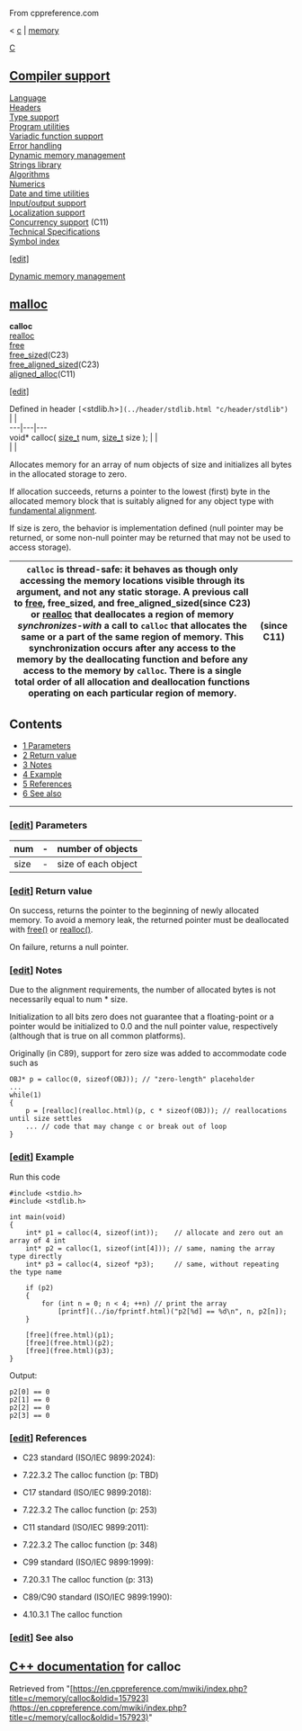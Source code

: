 From cppreference.com

< [c](../../c.html "c")‎ | [memory](../memory.html "c/memory")

[ C](../../c.html "c")

[Compiler support](../compiler_support.html "c/compiler support")  
---  
[Language](../language.html "c/language")  
[Headers](../header.html "c/header")  
[Type support](../types.html "c/types")  
[Program utilities](../program.html "c/program")  
[Variadic function support](../variadic.html "c/variadic")  
[Error handling](../error.html "c/error")  
[Dynamic memory management](../memory.html "c/memory")  
[Strings library](../string.html "c/string")  
[Algorithms](../algorithm.html "c/algorithm")  
[Numerics](../numeric.html "c/numeric")  
[Date and time utilities](../chrono.html "c/chrono")  
[Input/output support](../io.html "c/io")  
[Localization support](../locale.html "c/locale")  
[Concurrency support](../thread.html "c/thread") (C11)  
[Technical Specifications](../experimental.html "c/experimental")  
[Symbol index](../index.html "c/symbol index")  
  
[[edit]](https://en.cppreference.com/mwiki/index.php?title=Template:c/navbar_content&action=edit)

[ Dynamic memory management](../memory.html "c/memory")

[malloc](malloc.html "c/memory/malloc")  
---  
**calloc**  
[realloc](realloc.html "c/memory/realloc")  
[free](free.html "c/memory/free")  
[free_sized](free_sized.html "c/memory/free sized")(C23)  
[free_aligned_sized](free_aligned_sized.html "c/memory/free aligned sized")(C23)  
[aligned_alloc](aligned_alloc.html "c/memory/aligned alloc")(C11)  
  
[[edit]](https://en.cppreference.com/mwiki/index.php?title=Template:c/memory/navbar_content&action=edit)

Defined in header `[`<stdlib.h>`](../header/stdlib.html "c/header/stdlib")` |  |   
---|---|---  
void* calloc( [size_t](../types/size_t.html) num, [size_t](../types/size_t.html) size ); |  |   
| |   
  
Allocates memory for an array of num objects of size and initializes all bytes in the allocated storage to zero. 

If allocation succeeds, returns a pointer to the lowest (first) byte in the allocated memory block that is suitably aligned for any object type with [fundamental alignment](../language/object.html#Alignment "c/language/object"). 

If size is zero, the behavior is implementation defined (null pointer may be returned, or some non-null pointer may be returned that may not be used to access storage). 

`calloc` is thread-safe: it behaves as though only accessing the memory locations visible through its argument, and not any static storage. A previous call to [free](free.html "c/memory/free"), free_sized, and free_aligned_sized(since C23) or [realloc](realloc.html "c/memory/realloc") that deallocates a region of memory _synchronizes-with_ a call to `calloc` that allocates the same or a part of the same region of memory. This synchronization occurs after any access to the memory by the deallocating function and before any access to the memory by `calloc`. There is a single total order of all allocation and deallocation functions operating on each particular region of memory.  | (since C11)  
---|---  
  
## Contents

  * [1 Parameters](calloc.html#Parameters)
  * [2 Return value](calloc.html#Return_value)
  * [3 Notes](calloc.html#Notes)
  * [4 Example](calloc.html#Example)
  * [5 References](calloc.html#References)
  * [6 See also](calloc.html#See_also)

  
---  
  
### [[edit](https://en.cppreference.com/mwiki/index.php?title=c/memory/calloc&action=edit&section=1 "Edit section: Parameters")] Parameters

num  |  \-  |  number of objects   
---|---|---  
size  |  \-  |  size of each object   
  
### [[edit](https://en.cppreference.com/mwiki/index.php?title=c/memory/calloc&action=edit&section=2 "Edit section: Return value")] Return value

On success, returns the pointer to the beginning of newly allocated memory. To avoid a memory leak, the returned pointer must be deallocated with [free()](free.html "c/memory/free") or [realloc()](realloc.html "c/memory/realloc"). 

On failure, returns a null pointer. 

### [[edit](https://en.cppreference.com/mwiki/index.php?title=c/memory/calloc&action=edit&section=3 "Edit section: Notes")] Notes

Due to the alignment requirements, the number of allocated bytes is not necessarily equal to num * size. 

Initialization to all bits zero does not guarantee that a floating-point or a pointer would be initialized to 0.0 and the null pointer value, respectively (although that is true on all common platforms). 

Originally (in C89), support for zero size was added to accommodate code such as 
    
    
    OBJ* p = calloc(0, sizeof(OBJ)); // "zero-length" placeholder
    ...
    while(1)
    {
        p = [realloc](realloc.html)(p, c * sizeof(OBJ)); // reallocations until size settles
        ... // code that may change c or break out of loop
    }

### [[edit](https://en.cppreference.com/mwiki/index.php?title=c/memory/calloc&action=edit&section=4 "Edit section: Example")] Example

Run this code
    
    
    #include <stdio.h>
    #include <stdlib.h>
     
    int main(void)
    {
        int* p1 = calloc(4, sizeof(int));    // allocate and zero out an array of 4 int
        int* p2 = calloc(1, sizeof(int[4])); // same, naming the array type directly
        int* p3 = calloc(4, sizeof *p3);     // same, without repeating the type name
     
        if (p2)
        {
            for (int n = 0; n < 4; ++n) // print the array
                [printf](../io/fprintf.html)("p2[%d] == %d\n", n, p2[n]);
        }
     
        [free](free.html)(p1);
        [free](free.html)(p2);
        [free](free.html)(p3);
    }

Output: 
    
    
    p2[0] == 0
    p2[1] == 0
    p2[2] == 0
    p2[3] == 0

### [[edit](https://en.cppreference.com/mwiki/index.php?title=c/memory/calloc&action=edit&section=5 "Edit section: References")] References

  * C23 standard (ISO/IEC 9899:2024): 



    

  * 7.22.3.2 The calloc function (p: TBD) 



  * C17 standard (ISO/IEC 9899:2018): 



    

  * 7.22.3.2 The calloc function (p: 253) 



  * C11 standard (ISO/IEC 9899:2011): 



    

  * 7.22.3.2 The calloc function (p: 348) 



  * C99 standard (ISO/IEC 9899:1999): 



    

  * 7.20.3.1 The calloc function (p: 313) 



  * C89/C90 standard (ISO/IEC 9899:1990): 



    

  * 4.10.3.1 The calloc function 



### [[edit](https://en.cppreference.com/mwiki/index.php?title=c/memory/calloc&action=edit&section=6 "Edit section: See also")] See also

[C++ documentation](../../cpp/memory/c/calloc.html "cpp/memory/c/calloc") for calloc  
---  
  
Retrieved from "[https://en.cppreference.com/mwiki/index.php?title=c/memory/calloc&oldid=157923](https://en.cppreference.com/mwiki/index.php?title=c/memory/calloc&oldid=157923)" 
